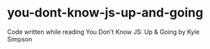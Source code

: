 # you-dont-know-js-up-and-going
Code written while reading You Don't Know JS: Up &amp; Going by Kyle Simpson

